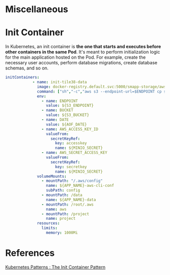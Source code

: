 # Miscellaneous

# Init Container

In Kubernetes, an init container is **the one that starts and executes before other containers in the same Pod**. It's meant to perform initialization logic for the main application hosted on the Pod. For example, create the necessary user accounts, perform database migrations, create database schemas, and so on.

```yaml
initContainers:
            - name: init-tile38-data
              image: docker-registry.default.svc:5000/smapp-storage/aws-cli:${AWS_CLI_VERSION}
              command: ["sh","-c","aws s3 --endpoint-url=$ENDPOINT cp s3://$BUCKET/appendonly-$DATE.aof /data/appendonly.aof"]
              env:
                - name: ENDPOINT
                  value: ${S3_ENDPOINT}
                - name: BUCKET
                  value: ${S3_BUCKET}
                - name: DATE
                  value: ${AOF_DATE}
                - name: AWS_ACCESS_KEY_ID
                  valueFrom:
                    secretKeyRef:
                      key: accesskey
                      name: ${MINIO_SECRET}
                - name: AWS_SECRET_ACCESS_KEY
                  valueFrom:
                    secretKeyRef:
                      key: secretkey
                      name: ${MINIO_SECRET}
              volumeMounts:
                - mountPath: "/.aws/config"
                  name: ${APP_NAME}-aws-cli-conf
                  subPath: config
                - mountPath: /data
                  name: ${APP_NAME}-data
                - mountPath: /root/.aws
                  name: aws
                - mountPath: /project
                  name: project
              resources:
                limits:
                  memory: 1000Mi
```

# References

[Kubernetes Patterns : The Init Container Pattern](https://www.magalix.com/blog/kubernetes-patterns-the-init-container-pattern#)